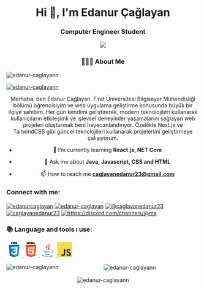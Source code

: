 <h1 align="center">Hi 👋, I'm Edanur Çağlayan</h1>
<h3 align="center">Computer Engineer Student</h3>
<div align="center" object-fit"cover">
  <img src="https://media.licdn.com/dms/image/D4D16AQGqqOz152rBvA/profile-displaybackgroundimage-shrink_350_1400/0/1690203805096?e=1697068800&v=beta&t=sdUnrh54oJD6sNbU4-GkVGiOxgbRUTytaHtLD5Y3ZVs">

<h3 align="center"> 👩🏻‍💻 About Me</h3>

<p align="left"> <img src="https://komarev.com/ghpvc/?username=edanur-caglayann&label=Profile%20views&color=0e75b6&style=flat" alt="edanur-caglayann" /> </p>

<p align="left"> <a href="https://github.com/ryo-ma/github-profile-trophy"><img src="https://github-profile-trophy.vercel.app/?username=edanur-caglayann" alt="edanur-caglayann" /></a> </p>

<p> Merhaba, ben Edanur Çağlayan. Fırat Üniversitesi Bilgisayar Mühendisliği bölümü öğrencisiyim ve web uygulama geliştirme konusunda büyük bir ilgiye sahibim. Her gün kendimi geliştirerek, modern teknolojileri kullanarak kullanıcıların etkileşimli ve işlevsel deneyimler yaşamalarını sağlayan web projeleri oluşturmak beni heyecanlandırıyor. Özellikle Next.js ve TailwindCSS gibi güncel teknolojileri kullanarak projelerimi geliştirmeye çalışıyorum. </p>

- 🌱 I’m currently learning **React.js, NET Core**

- 💬 Ask me about **Java, Javascript, CSS and HTML**

- 📫 How to reach me **caglayanedanur23@gmail.com**

<h3 align="left">Connect with me:</h3>
<p align="left">
<a href="https://linkedin.com/in/edanurcaglayan" target="blank"><img align="center" src="https://raw.githubusercontent.com/rahuldkjain/github-profile-readme-generator/master/src/images/icons/Social/linked-in-alt.svg" alt="edanurcaglayan" height="30" width="40" /></a>
<a href="https://stackoverflow.com/users/edanur-caglayan" target="blank"><img align="center" src="https://raw.githubusercontent.com/rahuldkjain/github-profile-readme-generator/master/src/images/icons/Social/stack-overflow.svg" alt="edanur-caglayan" height="30" width="40" /></a>
<a href="https://medium.com/@caglayanedanur23" target="blank"><img align="center" src="https://raw.githubusercontent.com/rahuldkjain/github-profile-readme-generator/master/src/images/icons/Social/medium.svg" alt="@caglayanedanur23" height="30" width="40" /></a>
<a href="https://www.hackerrank.com/caglayanedanur23" target="blank"><img align="center" src="https://raw.githubusercontent.com/rahuldkjain/github-profile-readme-generator/master/src/images/icons/Social/hackerrank.svg" alt="caglayanedanur23" height="30" width="40" /></a>
<a href="https://discord.gg/https://discord.com/channels/@me" target="blank"><img align="center" src="https://raw.githubusercontent.com/rahuldkjain/github-profile-readme-generator/master/src/images/icons/Social/discord.svg" alt="https://discord.com/channels/@me" height="30" width="40" /></a>
</p>

<h3 align="left">                                     📚 Language and tools ı use:</h3>
<p align="left"> <a href="https://www.w3schools.com/css/" target="_blank" rel="noreferrer"> <img src="https://raw.githubusercontent.com/devicons/devicon/master/icons/css3/css3-original-wordmark.svg" alt="css3" width="40" height="40"/> </a> <a href="https://www.w3.org/html/" target="_blank" rel="noreferrer"> <img src="https://raw.githubusercontent.com/devicons/devicon/master/icons/html5/html5-original-wordmark.svg" alt="html5" width="40" height="40"/> </a> <a href="https://www.java.com" target="_blank" rel="noreferrer"> <img src="https://raw.githubusercontent.com/devicons/devicon/master/icons/java/java-original.svg" alt="java" width="40" height="40"/> </a> <a href="https://developer.mozilla.org/en-US/docs/Web/JavaScript" target="_blank" rel="noreferrer"> <img src="https://raw.githubusercontent.com/devicons/devicon/master/icons/javascript/javascript-original.svg" alt="javascript" width="40" height="40"/> </a> </p>

<p><img align="left" src="https://github-readme-stats.vercel.app/api/top-langs?username=edanur-caglayann&show_icons=true&locale=en&layout=compact" alt="edanur-caglayann" /></p>

<p>&nbsp;<img align="center" src="https://github-readme-stats.vercel.app/api?username=edanur-caglayann&show_icons=true&locale=en" alt="edanur-caglayann" /></p>

<p><img align="center" src="https://github-readme-streak-stats.herokuapp.com/?user=edanur-caglayann&" alt="edanur-caglayann" /></p>

</div>
